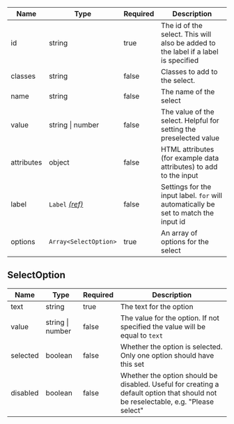 | Name | Type   | Required | Description |
|------|--------|----------|-------------|
| id   | string | true     | The id of the select. This will also be added to the label if a label is specified |
| classes | string | false | Classes to add to the select. |
| name | string | false    | The name of the select |
| value | string &#124; number | false | The value of the select. Helpful for setting the preselected value |
| attributes | object | false | HTML attributes (for example data attributes) to add to the input |
| label | `Label` [_(ref)_](/components/label) | false | Settings for the input label. `for` will automatically be set to match the input id |
| options | `Array<SelectOption>` | true | An array of options for the select |

## SelectOption
| Name | Type   | Required | Description |
|------|--------|----------|-------------|
| text | string | true     | The text for the option |
| value | string &#124; number | false | The value for the option. If not specified the value will be equal to `text` |
| selected | boolean | false | Whether the option is selected. Only one option should have this set |
| disabled | boolean | false | Whether the option should be disabled. Useful for creating a default option that should not be reselectable, e.g. "Please select" |
